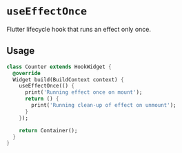 # `useEffectOnce`

Flutter lifecycle hook that runs an effect only once.

## Usage

```dart
class Counter extends HookWidget {
  @override
  Widget build(BuildContext context) {
    useEffectOnce(() {
      print('Running effect once on mount');
      return () {
        print('Running clean-up of effect on unmount');
      }
    });

    return Container();
  }
}
```
